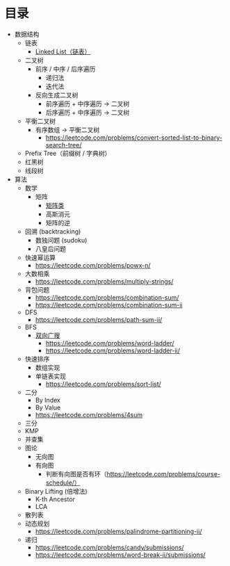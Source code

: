 # 目录

- 数据结构
  - 链表
    - [Linked List（链表）](linked-listff08-lian-biao-ff09.md)
  - 二叉树
    - 前序 / 中序 / 后序遍历
      - 递归法
      - 迭代法
    - 反向生成二叉树
      - 前序遍历 + 中序遍历 -> 二叉树
      - 后序遍历 + 中序遍历 -> 二叉树
  - 平衡二叉树
    - 有序数组 -> 平衡二叉树
      - https://leetcode.com/problems/convert-sorted-list-to-binary-search-tree/
  - Prefix Tree（前缀树 / 字典树）
  - 红黑树
  - 线段树
- 算法
  - 数学
    - 矩阵
      - [矩阵类](math/matrix/matrix.md)
      - 高斯消元
      - 矩阵的逆
  - 回溯 (backtracking)
    - 数独问题 (sudoku)
    - 八皇后问题
  - 快速幂运算
    - https://leetcode.com/problems/powx-n/
  - 大数相乘
    - https://leetcode.com/problems/multiply-strings/
  - 背包问题
    - https://leetcode.com/problems/combination-sum/
    - https://leetcode.com/problems/combination-sum-ii
  - DFS
    - https://leetcode.com/problems/path-sum-ii/
  - BFS
    - [双向广搜](bfs/both_direct_bfs/both_direct_bfs.md)
      - https://leetcode.com/problems/word-ladder/
      - https://leetcode.com/problems/word-ladder-ii/
  - 快速排序
    - 数组实现
    - 单链表实现
      - https://leetcode.com/problems/sort-list/
  - 二分
    - By Index
    - By Value
    - https://leetcode.com/problems/4sum
  - 三分
  - KMP
  - 并查集
  - 图论
    - 无向图
    - 有向图
      - 判断有向图是否有环（https://leetcode.com/problems/course-schedule/）
  - Binary Lifting (倍增法)
    - K-th Ancestor
    - LCA
  - 散列表
  - 动态规划
    - https://leetcode.com/problems/palindrome-partitioning-ii/
  - 递归
    - https://leetcode.com/problems/candy/submissions/
    - https://leetcode.com/problems/word-break-ii/submissions/
